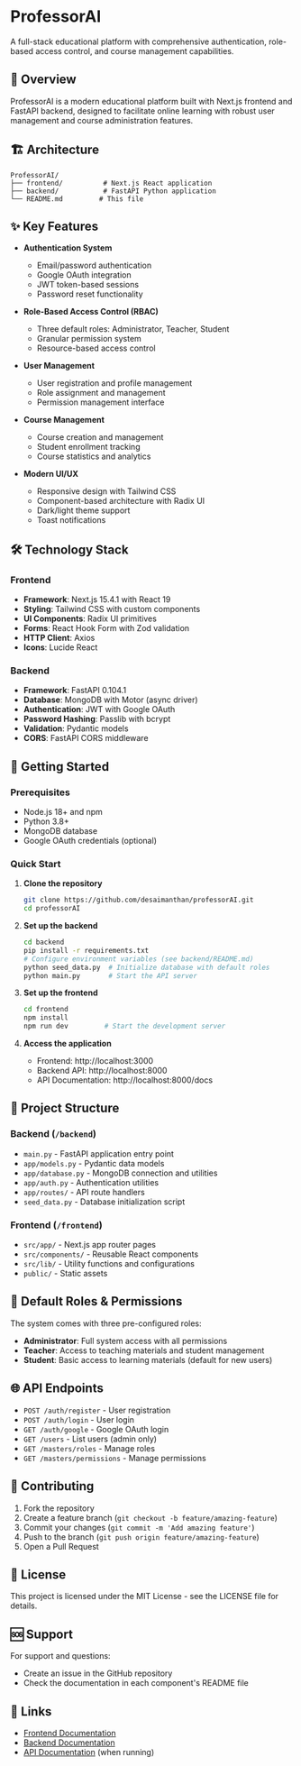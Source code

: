 # ProfessorAI

A full-stack educational platform with comprehensive authentication, role-based access control, and course management capabilities.

## 🚀 Overview

ProfessorAI is a modern educational platform built with Next.js frontend and FastAPI backend, designed to facilitate online learning with robust user management and course administration features.

## 🏗️ Architecture

```
ProfessorAI/
├── frontend/          # Next.js React application
├── backend/           # FastAPI Python application
└── README.md         # This file
```

## ✨ Key Features

- **Authentication System**
  - Email/password authentication
  - Google OAuth integration
  - JWT token-based sessions
  - Password reset functionality

- **Role-Based Access Control (RBAC)**
  - Three default roles: Administrator, Teacher, Student
  - Granular permission system
  - Resource-based access control

- **User Management**
  - User registration and profile management
  - Role assignment and management
  - Permission management interface

- **Course Management**
  - Course creation and management
  - Student enrollment tracking
  - Course statistics and analytics

- **Modern UI/UX**
  - Responsive design with Tailwind CSS
  - Component-based architecture with Radix UI
  - Dark/light theme support
  - Toast notifications

## 🛠️ Technology Stack

### Frontend
- **Framework**: Next.js 15.4.1 with React 19
- **Styling**: Tailwind CSS with custom components
- **UI Components**: Radix UI primitives
- **Forms**: React Hook Form with Zod validation
- **HTTP Client**: Axios
- **Icons**: Lucide React

### Backend
- **Framework**: FastAPI 0.104.1
- **Database**: MongoDB with Motor (async driver)
- **Authentication**: JWT with Google OAuth
- **Password Hashing**: Passlib with bcrypt
- **Validation**: Pydantic models
- **CORS**: FastAPI CORS middleware

## 🚦 Getting Started

### Prerequisites
- Node.js 18+ and npm
- Python 3.8+
- MongoDB database
- Google OAuth credentials (optional)

### Quick Start

1. **Clone the repository**
   ```bash
   git clone https://github.com/desaimanthan/professorAI.git
   cd professorAI
   ```

2. **Set up the backend**
   ```bash
   cd backend
   pip install -r requirements.txt
   # Configure environment variables (see backend/README.md)
   python seed_data.py  # Initialize database with default roles
   python main.py       # Start the API server
   ```

3. **Set up the frontend**
   ```bash
   cd frontend
   npm install
   npm run dev         # Start the development server
   ```

4. **Access the application**
   - Frontend: http://localhost:3000
   - Backend API: http://localhost:8000
   - API Documentation: http://localhost:8000/docs

## 📁 Project Structure

### Backend (`/backend`)
- `main.py` - FastAPI application entry point
- `app/models.py` - Pydantic data models
- `app/database.py` - MongoDB connection and utilities
- `app/auth.py` - Authentication utilities
- `app/routes/` - API route handlers
- `seed_data.py` - Database initialization script

### Frontend (`/frontend`)
- `src/app/` - Next.js app router pages
- `src/components/` - Reusable React components
- `src/lib/` - Utility functions and configurations
- `public/` - Static assets

## 🔐 Default Roles & Permissions

The system comes with three pre-configured roles:

- **Administrator**: Full system access with all permissions
- **Teacher**: Access to teaching materials and student management
- **Student**: Basic access to learning materials (default for new users)

## 🌐 API Endpoints

- `POST /auth/register` - User registration
- `POST /auth/login` - User login
- `GET /auth/google` - Google OAuth login
- `GET /users` - List users (admin only)
- `GET /masters/roles` - Manage roles
- `GET /masters/permissions` - Manage permissions

## 🤝 Contributing

1. Fork the repository
2. Create a feature branch (`git checkout -b feature/amazing-feature`)
3. Commit your changes (`git commit -m 'Add amazing feature'`)
4. Push to the branch (`git push origin feature/amazing-feature`)
5. Open a Pull Request

## 📄 License

This project is licensed under the MIT License - see the LICENSE file for details.

## 🆘 Support

For support and questions:
- Create an issue in the GitHub repository
- Check the documentation in each component's README file

## 🔗 Links

- [Frontend Documentation](./frontend/README.md)
- [Backend Documentation](./backend/README.md)
- [API Documentation](http://localhost:8000/docs) (when running)
